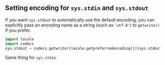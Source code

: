 ## Setting encoding for `sys.stdin` and `sys.stdout`

If you want `sys.stdout` to automatically use the default
encoding, you can explicitly pass an encoding name as a string (such
as `'utf-8'`) to `getwrite()` if you prefer.

```python
import locale
import codecs
sys.stdout = codecs.getwriter(locale.getpreferredencoding())(sys.stdout)
```

Same thing for `sys.stdin`.
